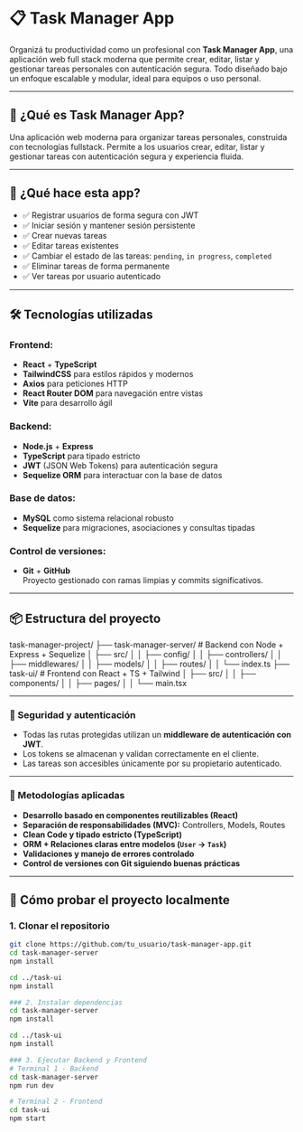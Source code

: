 # 📋 Task Manager App

Organizá tu productividad como un profesional con **Task Manager App**, una aplicación web full stack moderna que permite crear, editar, listar y gestionar tareas personales con autenticación segura. Todo diseñado bajo un enfoque escalable y modular, ideal para equipos o uso personal.

---

## 🚀 ¿Qué es Task Manager App?

Una aplicación web moderna para organizar tareas personales, construida con tecnologías fullstack. Permite a los usuarios crear, editar, listar y gestionar tareas con autenticación segura y experiencia fluida.

---

## 🚀 ¿Qué hace esta app?

- ✅ Registrar usuarios de forma segura con JWT
- ✅ Iniciar sesión y mantener sesión persistente
- ✅ Crear nuevas tareas
- ✅ Editar tareas existentes
- ✅ Cambiar el estado de las tareas: `pending`, `in progress`, `completed`
- ✅ Eliminar tareas de forma permanente
- ✅ Ver tareas por usuario autenticado

---

## 🛠️ Tecnologías utilizadas

### Frontend:
- **React** + **TypeScript**
- **TailwindCSS** para estilos rápidos y modernos
- **Axios** para peticiones HTTP
- **React Router DOM** para navegación entre vistas
- **Vite** para desarrollo ágil

### Backend:
- **Node.js** + **Express**
- **TypeScript** para tipado estricto
- **JWT** (JSON Web Tokens) para autenticación segura
- **Sequelize ORM** para interactuar con la base de datos

### Base de datos:
- **MySQL** como sistema relacional robusto
- **Sequelize** para migraciones, asociaciones y consultas tipadas

### Control de versiones:
- **Git** + **GitHub**  
  Proyecto gestionado con ramas limpias y commits significativos.

---

## 📦 Estructura del proyecto

task-manager-project/
├── task-manager-server/ # Backend con Node + Express + Sequelize
│ ├── src/
│ │ ├── config/
│ │ ├── controllers/
│ │ ├── middlewares/
│ │ ├── models/
│ │ ├── routes/
│ │ └── index.ts
├── task-ui/ # Frontend con React + TS + Tailwind
│ ├── src/
│ │ ├── components/
│ │ ├── pages/
│ │ └── main.tsx

---

### 🔐 Seguridad y autenticación

- Todas las rutas protegidas utilizan un **middleware de autenticación con JWT**.
- Los tokens se almacenan y validan correctamente en el cliente.
- Las tareas son accesibles únicamente por su propietario autenticado.

---

### 🧠 Metodologías aplicadas

- **Desarrollo basado en componentes reutilizables (React)**
- **Separación de responsabilidades (MVC):** Controllers, Models, Routes
- **Clean Code y tipado estricto (TypeScript)**
- **ORM + Relaciones claras entre modelos (`User` → `Task`)**
- **Validaciones y manejo de errores controlado**
- **Control de versiones con Git siguiendo buenas prácticas**

---

## 🧪 Cómo probar el proyecto localmente

### 1. Clonar el repositorio
```bash
git clone https://github.com/tu_usuario/task-manager-app.git
cd task-manager-server
npm install

cd ../task-ui
npm install

### 2. Instalar dependencias
cd task-manager-server
npm install

cd ../task-ui
npm install

### 3. Ejecutar Backend y Frontend
# Terminal 1 - Backend
cd task-manager-server
npm run dev

# Terminal 2 - Frontend
cd task-ui
npm start
